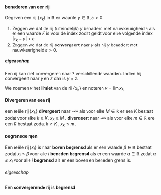#### benaderen van een rij
Gegeven een rij $\{x_{k}\}$ in $\mathbb{R}$ en waarde $y \in \mathbb{R} , \varepsilon > 0$
1. Zeggen we dat de rij (uiteindelijk) $y$ benaderd met nauwkeurigheid $\varepsilon$ als er een waarde $K$ is voor de index zodat geldt voor elke volgende index  $| x_{k} - y | < \varepsilon$
2. Zeggen we dat de rij **convergeert** naar $y$ als hij $y$ benadert met nauwkeurigheid $\varepsilon > 0$. 

##### eigenschap
Een rij kan niet convergeren naar 2 verschillende waarden. Indien hij convergeert naar $y$ en $z$ dan is $y = z$. 

We noemen $y$ het **limiet** van de rij $\{x_{k}\}$ en noteren $y = \lim{x_{k}}$ 

#### Divergeren van een rij
een reële rij $\{x_{k}\}$ **divergeert** naar $+\infty$ als voor elke $M \in \mathbb{R}$ er een $K$ bestaat zodat voor elke $k \ge K$,  $x_{k} \ge M$ .
**divergeert** naar -$\infty$ als voor elke $m \in \mathbb{R}$ ere een $K$ bestaat zodat $k\ge K$ , $x_{k} \le m$ .

#### begrensde rijen
Een reële rij $\{x_{i}\}$ is naar **boven begrensd** als er een waarde $\beta \in \mathbb{R}$ bestaat zodat $x_{i} \le \beta$ voor alle $i$
**beneden begrensd** als er een waarde $\alpha \in \mathbb{R}$ zodat $\alpha \le x_{i}$ voor alle $i$ 
**begrensd** als er een boven en beneden grens is. 

###### eigenschap
Een **convergerende** rij is **begrensd**
